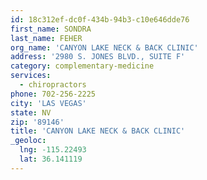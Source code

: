 ```yaml
---
id: 18c312ef-dc0f-434b-94b3-c10e646dde76
first_name: SONDRA
last_name: FEHER
org_name: 'CANYON LAKE NECK & BACK CLINIC'
address: '2980 S. JONES BLVD., SUITE F'
category: complementary-medicine
services:
  - chiropractors
phone: 702-256-2225
city: 'LAS VEGAS'
state: NV
zip: '89146'
title: 'CANYON LAKE NECK & BACK CLINIC'
_geoloc:
  lng: -115.22493
  lat: 36.141119
---
```

